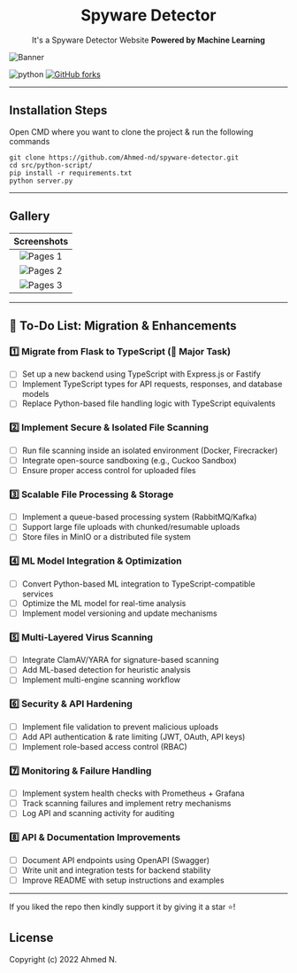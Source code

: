 <h1 align="center">Spyware Detector</h1><p align="center">It's a Spyware Detector Website <b>Powered by Machine Learning</b> <br></p>

![Banner](readme_images/banner.png)

![python](https://img.shields.io/badge/python-3.10.2-brightgreen?style=flat-square&logo=python)
[![GitHub forks](https://img.shields.io/github/forks/ahmednss/spyware-detector?style=social)](https://github.com/ahmednss/spyware-detector/fork)

---

## Installation Steps

Open CMD where you want to clone the project & run the following commands

```
git clone https://github.com/Ahmed-nd/spyware-detector.git
cd src/python-script/
pip install -r requirements.txt
python server.py
```

---

## Gallery

|  Screenshots    |
|:----:|
| ![Pages 1](readme_images/img1.png) |
| ![Pages 2](readme_images/img2.png) |
| ![Pages 3](readme_images/img3.png) |

---

## **📌 To-Do List: Migration & Enhancements**  

### **1️⃣ Migrate from Flask to TypeScript (🚀 Major Task)**
- [ ] Set up a new backend using TypeScript with Express.js or Fastify  
- [ ] Implement TypeScript types for API requests, responses, and database models  
- [ ] Replace Python-based file handling logic with TypeScript equivalents  

### **2️⃣ Implement Secure & Isolated File Scanning**  
- [ ] Run file scanning inside an isolated environment (Docker, Firecracker)  
- [ ] Integrate open-source sandboxing (e.g., Cuckoo Sandbox)  
- [ ] Ensure proper access control for uploaded files  

### **3️⃣ Scalable File Processing & Storage**  
- [ ] Implement a queue-based processing system (RabbitMQ/Kafka)  
- [ ] Support large file uploads with chunked/resumable uploads  
- [ ] Store files in MinIO or a distributed file system  

### **4️⃣ ML Model Integration & Optimization**  
- [ ] Convert Python-based ML integration to TypeScript-compatible services  
- [ ] Optimize the ML model for real-time analysis  
- [ ] Implement model versioning and update mechanisms  

### **5️⃣ Multi-Layered Virus Scanning**  
- [ ] Integrate ClamAV/YARA for signature-based scanning  
- [ ] Add ML-based detection for heuristic analysis  
- [ ] Implement multi-engine scanning workflow  

### **6️⃣ Security & API Hardening**  
- [ ] Implement file validation to prevent malicious uploads  
- [ ] Add API authentication & rate limiting (JWT, OAuth, API keys)  
- [ ] Implement role-based access control (RBAC)  

### **7️⃣ Monitoring & Failure Handling**  
- [ ] Implement system health checks with Prometheus + Grafana  
- [ ] Track scanning failures and implement retry mechanisms  
- [ ] Log API and scanning activity for auditing  

### **8️⃣ API & Documentation Improvements**  
- [ ] Document API endpoints using OpenAPI (Swagger)  
- [ ] Write unit and integration tests for backend stability  
- [ ] Improve README with setup instructions and examples  

---

If you liked the repo then kindly support it by giving it a star ⭐!


## License

Copyright (c) 2022 Ahmed N.


